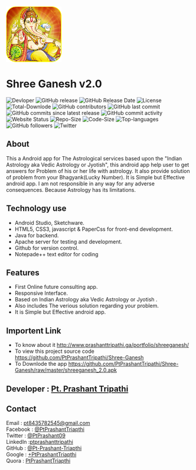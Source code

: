 ![Shree Ganesh v2.0](/source%20code/app/src/main/res/drawable-xhdpi/app_icon.png)
# Shree Ganesh v2.0
![Devloper](https://img.shields.io/badge/Devloper-Pt.%20Prashant%20Tripathi-Success.svg)
![GitHub release](https://img.shields.io/github/release/PtPrashantTripathi/Shree-Ganesh.svg)
![GitHub Release Date](https://img.shields.io/github/release-date/PtPrashantTripathi/Shree-Ganesh.svg)
![License](https://img.shields.io/github/license/PtPrashantTripathi/Shree-Ganesh.svg)
![Total-Downlode](https://img.shields.io/github/downloads/PtPrashantTripathi/Shree-Ganesh/total.svg)
![GitHub contributors](https://img.shields.io/github/contributors/PtPrashantTripathi/Shree-Ganesh.svg?color=0&logo=git&logoColor=orange)
![GitHub last commit](https://img.shields.io/github/last-commit/PtPrashantTripathi/Shree-Ganesh.svg)
![GitHub commits since latest release](https://img.shields.io/github/commits-since/PtPrashantTripathi/Shree-Ganesh/v2.0.svg)
![GitHub commit activity](https://img.shields.io/github/commit-activity/w/PtPrashantTripathi/Shree-Ganesh.svg)
![Website Status](https://img.shields.io/website/http/Prashanttripathi.ga.svg?down_message=Down&up_message=Online)
![Repo-Size](https://img.shields.io/github/repo-size/PtPrashantTripathi/Shree-Ganesh.svg)
![Code-Size](https://img.shields.io/github/languages/code-size/PtPrashantTripathi/Shree-Ganesh.svg)
![Top-languages](https://img.shields.io/github/languages/top/PtPrashantTripathi/Shree-Ganesh.svg?color=Blue&logo=java)
![GitHub followers](https://img.shields.io/github/followers/PtPrashantTripathi.svg?label=Follow%20%40PtPrashantTripathi&logo=github&style=social)
![Twitter](https://img.shields.io/twitter/follow/PtPrashant09.svg?style=social)

## About

This a Android app for The Astrological services based upon the "Indian Astrology aka Vedic Astrology or Jyotish", this android app help user to  get answers for Problem of his or her life with astrology. It also provide solution of problem from your Bhagyank(Lucky Number).  It is Simple but Effective android app. I am not responsible in any way for any adverse consequences.  Because Astrology has its limitations.  

## Technology use

-  Android Studio, Sketchware.
- HTML5, CSS3, javascript & PaperCss for front-end development.
- Java for backend.
- Apache server for testing and development.
- Github for version control.
- Notepade++ text editor for coding

## Features

- First Online future consulting app.
- Responsive Interface.
- Based on Indian Astrology aka Vedic Astrology or Jyotish .
- Also includes The verious solution regarding your problem.
- It is Simple but Effective android app.

## Importent Link 

- To know about it http://www.prashanttripathi.ga/portfolio/shreeganesh/
- To view this project source code https://github.com/PtPrashantTripathi/Shree-Ganesh
- To Downlode the app https://github.com/PtPrashantTripathi/Shree-Ganesh/raw/master/shreeganesh_2.0.apk

## Developer : [Pt. Prashant Tripathi](http://Prashanttripathi.ga)

## Contact
Email : [pt8435782545@gmail.com](mailto:pt8435782545@gmail.com)<br>
Facebook : [@PtPrashantTriapthi](https://www.facebook.com/PtPrashantTripathi) <br>
Twitter : [@PtPrashant09](https://twitter.com/intent/follow?screen_name=ptprashant09) <br>
LinkedIn :[ptprashanttripathi](https://www.linkedin.com/in/ptprashanttripathi/)<br>
GitHub :  [@Pt-Prashant-Triapthi](https://github.com/Pt-Prashant-Tripathi)<br>
Google : [+PtPrashantTriapthi](https://plus.google.com/u/0/117932919291115315316)<br>
Quora : [PtPrashantTriapthi](https://www.quora.com/profile/Pt-Prashant-Tripathi)<br>
                                
